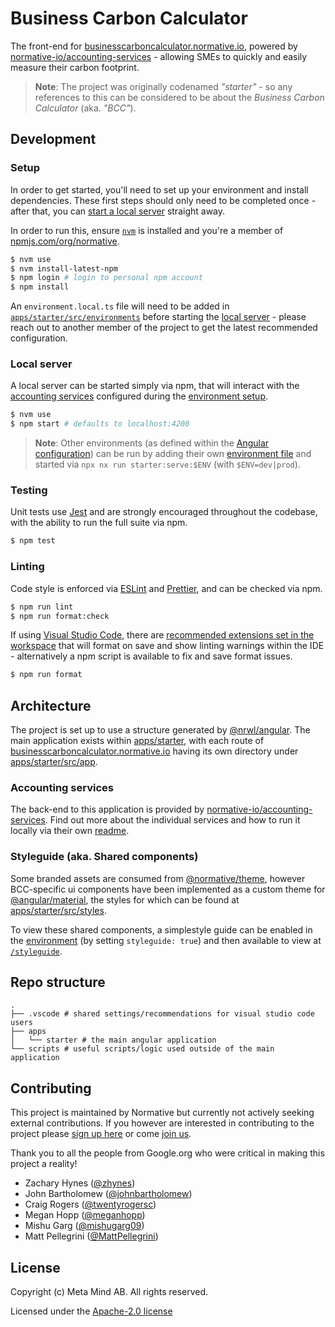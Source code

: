 # Business Carbon Calculator

The front-end for [businesscarboncalculator.normative.io](https://businesscarboncalculator.normative.io/), powered by [normative-io/accounting-services](https://github.com/normative-io/accounting-services) - allowing SMEs to quickly and easily measure their carbon footprint.

> **Note**: The project was originally codenamed _"starter"_ - so any references to this can be considered to be about the _Business Carbon Calculator_ (aka. _"BCC"_).

## Development

### Setup

In order to get started, you'll need to set up your environment and install dependencies. These first steps should only need to be completed once - after that, you can [start a local server](#local-server) straight away.

In order to run this, ensure [`nvm`](https://github.com/nvm-sh/nvm) is installed and you're a member of [npmjs.com/org/normative](https://www.npmjs.com/org/normative).

```sh
$ nvm use
$ nvm install-latest-npm
$ npm login # login to personal npm account
$ npm install
```

An `environment.local.ts` file will need to be added in [`apps/starter/src/environments`](tree/main/apps/starter/src/environments) before starting the [local server](#local-server) - please reach out to another member of the project to get the latest recommended configuration.

### Local server

A local server can be started simply via npm, that will interact with the [accounting services](#accounting-services) configured during the [environment setup](#setup).

```sh
$ nvm use
$ npm start # defaults to localhost:4200
```

> **Note**: Other environments (as defined within the [Angular configuration](angular.json)) can be run by adding their own [environment file](#setup) and started via `npx nx run starter:serve:$ENV` (with `$ENV=dev|prod`).

### Testing

Unit tests use [Jest](https://jestjs.io/) and are strongly encouraged throughout the codebase, with the ability to run the full suite via npm.

```sh
$ npm test
```

### Linting

Code style is enforced via [ESLint](https://eslint.org/) and [Prettier](https://prettier.io/), and can be checked via npm.

```sh
$ npm run lint
$ npm run format:check
```

If using [Visual Studio Code](https://code.visualstudio.com/), there are [recommended extensions set in the workspace](/.vscode/extensions.json) that will format on save and show linting warnings within the IDE - alternatively a npm script is available to fix and save format issues.

```sh
$ npm run format
```

## Architecture

The project is set up to use a structure generated by [@nrwl/angular](https://nx.dev/getting-started/nx-and-angular). The main application exists within [apps/starter](tree/main/apps/starter), with each route of [businesscarboncalculator.normative.io](https://businesscarboncalculator.normative.io/) having its own directory under [apps/starter/src/app](tree/main/apps/starter/src/app).

### Accounting services

The back-end to this application is provided by [normative-io/accounting-services](https://github.com/normative-io/accounting-services-public). Find out more about the individual services and how to run it locally via their own [readme](https://github.com/normative-io/accounting-services.public#readme).

### Styleguide (aka. Shared components)

Some branded assets are consumed from [@normative/theme](https://www.npmjs.com/package/@normative/theme), however BCC-specific ui components have been implemented as a custom theme for [@angular/material](https://material.angular.io/), the styles for which can be found at [apps/starter/src/styles](tree/main/apps/starter/src/styles).

To view these shared components, a simplestyle guide can be enabled in the [environment](#setup) (by setting `styleguide: true`) and then available to view at [`/styleguide`](http://localhost:4200/styleguide).

## Repo structure

```
.
├── .vscode # shared settings/recommendations for visual studio code users
├── apps
│   └── starter # the main angular application
└── scripts # useful scripts/logic used outside of the main application
```

## Contributing

This project is maintained by Normative but currently not actively seeking external contributions. If you however are interested in contributing to the project please [sign up here](https://docs.google.com/forms/d/e/1FAIpQLSe80c9nrHlAq6w2vUbeFSPVGG7IPqorKMkizhHJ98viwnT-OA/viewform?usp=sf_link) or come [join us](https://normative.io/jobs/).

Thank you to all the people from Google.org who were critical in making this project a reality!
- Zachary Hynes ([@zhynes](https://github.com/zhynes))
- John Bartholomew ([@johnbartholomew](https://github.com/johnbartholomew))
- Craig Rogers ([@twentyrogersc](https://github.com/twentyrogersc))
- Megan Hopp ([@meganhopp](https://github.com/meganhopp))
- Mishu Garg ([@mishugarg09](https://github.com/mishugarg09))
- Matt Pellegrini ([@MattPellegrini](https://github.com/MattPellegrini))

## License
Copyright (c) Meta Mind AB. All rights reserved.

Licensed under the [Apache-2.0 license](/LICENSE)
